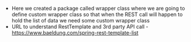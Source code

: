 - Here we created a package called wrapper class where we  are going to define custom wrapper class so that when the REST call will happen to hold the list of data we need some custom wrapper class
- URL to understand RestTemplate and 3rd party API call - https://www.baeldung.com/spring-rest-template-list

